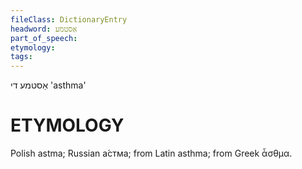 ```yaml
---
fileClass: DictionaryEntry
headword: אַסטמע
part_of_speech: 
etymology: 
tags: 
---
```

אַסטמע
די
'asthma'

ETYMOLOGY
===========
Polish astma; Russian а́стма; from Latin asthma; from Greek ἆσθμα. 